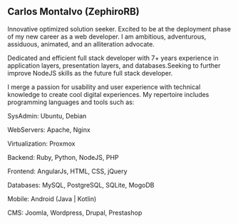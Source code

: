 ## Carlos Montalvo (ZephiroRB)

Innovative optimized solution seeker. Excited to be at the deployment phase of my new career as a web developer. I am ambitious, adventurous, assiduous, animated, and an alliteration advocate.

Dedicated and efficient full stack developer with 7+ years experience in application layers, presentation layers, and databases.Seeking to further improve NodeJS skills as the future full stack developer.

I merge a passion for usability and user experience with technical knowledge to create cool digital experiences. My repertoire includes programming languages and tools such as:

SysAdmin: Ubuntu, Debian

WebServers: Apache, Nginx

Virtualization: Proxmox

Backend: Ruby, Python, NodeJS, PHP

Frontend: AngularJs, HTML, CSS, jQuery

Databases: MySQL, PostgreSQL, SQLite, MogoDB

Mobile: Android (Java | Kotlin)

CMS: Joomla, Wordpress, Drupal, Prestashop

